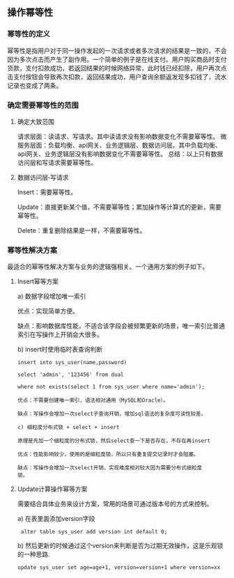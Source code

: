 ## 操作幂等性

### 幂等性的定义

幂等性是指用户对于同一操作发起的一次请求或者多次请求的结果是一致的，不会因为多次点击而产生了副作用。一个简单的例子是在线支付。用户购买商品时支付货款，支付扣款成功，若返回结果的时候网络异常，此时钱已经扣除，用户再次点击支付按钮会导致再次扣款，返回结果成功，用户查询余额返发现多扣钱了，流水记录也变成了两条。

### 确定需要幂等性的范围

1. 确定大致范围
   
   请求层面：读请求、写请求。其中读请求没有影响数据变化不需要幂等性。
   微服务层面：负载均衡、api网关、业务逻辑层、数据访问层。其中负载均衡、api网关、业务逻辑层没有影响数据变化不需要幂等性。
   总结：以上只有数据访问层和写请求需要幂等性。

2. 数据访问层‐写请求
   
   Insert：需要幂等性。
   
   Update：直接更新某个值，不需要幂等性；累加操作等计算式的更新，需要幂等性。
   
   Delete：重复删除结果是一样，不需要幂等性。

### 幂等性解决方案

最适合的幂等性解决方案与业务的逻辑强相关。一个通用方案的例子如下。

1. Insert幂等方案
   
   a) 数据字段增加唯一索引
   
   优点：实现简单方便。
   
   缺点：影响数据库性能，不适合该字段会被频繁更新的场景，唯一索引比普通索引在写操作上开销会大很多。
   
   b) insert时使用临时表查询判断
   
   ```
   insert into sys_user(name,password)
   
   select 'admin', '123456' from dual
   
   where not exists(select 1 from sys_user where name='admin');
   
   优点：不需要创建唯一索引，语法相对通用（MySQL和Oracle）。
   
   缺点：写操作会增加一次select子查询开销，增加sql语法的复杂度可读性较差。
   ```

       c) 细粒度分布式锁 + select + insert

       原理是先加一个细粒度的分布式锁，然后select查一下是否存在，不存在再insert

       优点：性能影响较少，使用的是细粒度锁，所以只有重复提交记录时才会阻塞。

       缺点：写操作会增加一次select开销，实现难度相对较大因为需要分布式细粒度     锁。

2. Update计算操作幂等方案
   
   需要结合具体业务来设计方案，常用的场景可通过版本号的方式来控制。
   
   a) 在表里面添加version字段
   
        alter table sys_user add version int default 0;
   
   b) 然后更新的时候通过这个version来判断是否为过期无效操作，这是乐观锁的一种思路.
   
       update sys_user set age=age+1, version=version+1 where version=xx


